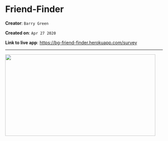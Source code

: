 # Friend-Finder
**Creator**: `Barry Green`

**Created on**: `Apr 27 2020`

**Link to live app**: https://bg-friend-finder.herokuapp.com/survey
- - -

<img src="https://giphy.com/embed/dY0vJrg5NdLYcHjDAT/giphy.gif" width="480" height="260" frameBorder="0">
